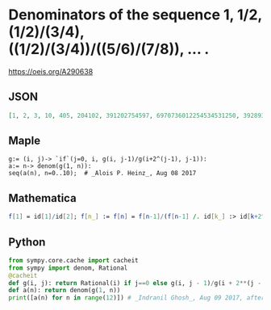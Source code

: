 # Denominators of the sequence 1, 1/2, \(1/2\)/\(3/4\), \(\(1/2\)/\(3/4\)\)/\(\(5/6\)/\(7/8\)\), \.\.\. \.
https://oeis.org/A290638
## JSON
```JSON
[1, 2, 3, 10, 405, 204102, 391202754597, 6970736012254534531250, 3928936098952203755159851968781175221199855588403024634921875]
```
## Maple
```Maple
g:= (i, j)-> `if`(j=0, i, g(i, j-1)/g(i+2^(j-1), j-1)):
a:= n-> denom(g(1, n)):
seq(a(n), n=0..10);  # _Alois P. Heinz_, Aug 08 2017
```
## Mathematica
```Mathematica
f[1] = id[1]/id[2]; f[n_] := f[n] = f[n-1]/(f[n-1] /. id[k_] :> id[k+2^(n-1)]); a[n_]:= f[n] /. id -> Identity//Denominator; Array[a,8]
```
## Python
```Python
from sympy.core.cache import cacheit
from sympy import denom, Rational
@cacheit
def g(i, j): return Rational(i) if j==0 else g(i, j - 1)/g(i + 2**(j - 1), j - 1)
def a(n): return denom(g(1, n))
print([a(n) for n in range(12)]) # _Indranil Ghosh_, Aug 09 2017, after Maple code
```
